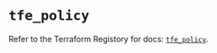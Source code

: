 # `tfe_policy`

Refer to the Terraform Registory for docs: [`tfe_policy`](https://registry.terraform.io/providers/hashicorp/tfe/0.48.0/docs/resources/policy).
